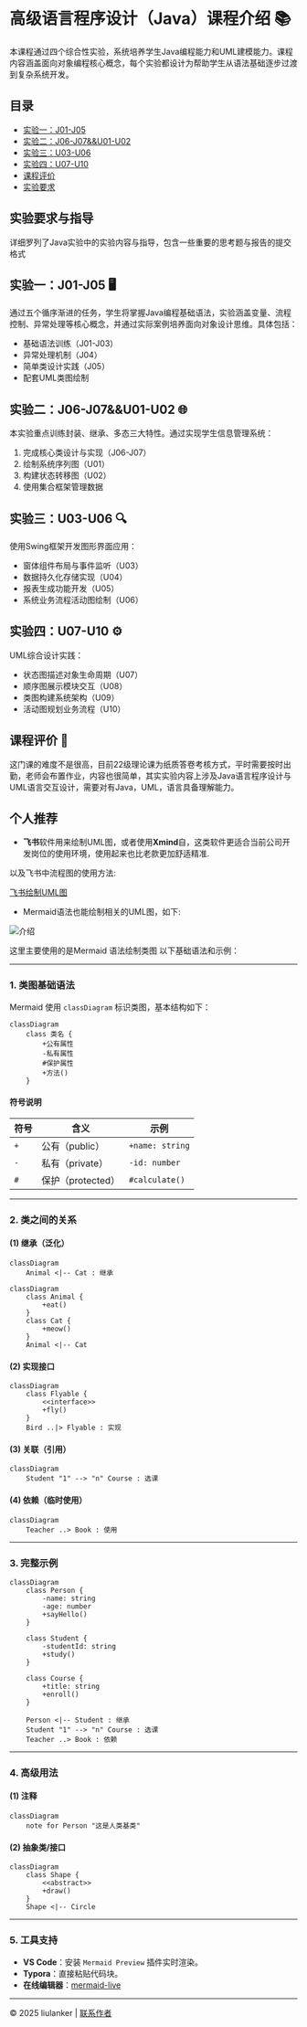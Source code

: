 # 高级语言程序设计（Java）课程介绍 📚

本课程通过四个综合性实验，系统培养学生Java编程能力和UML建模能力。课程内容涵盖面向对象编程核心概念，每个实验都设计为帮助学生从语法基础逐步过渡到复杂系统开发。

 

## 目录
- [实验一：J01-J05](./Java实验/lab_1/)
- [实验二：J06-J07&&U01-U02](./Java实验/lab_2/) 
- [实验三：U03-U06](./Java实验/lab_3/)
- [实验四：U07-U10](./Java实验/lab_4/)
- [课程评价](#课程评价)
- [实验要求](./Java实验/实验要求/)


## 实验要求与指导

详细罗列了Java实验中的实验内容与指导，包含一些重要的思考题与报告的提交格式

## 实验一：J01-J05 🖥️  
通过五个循序渐进的任务，学生将掌握Java编程基础语法，实验涵盖变量、流程控制、异常处理等核心概念，并通过实际案例培养面向对象设计思维。具体包括：
- 基础语法训练（J01-J03）
- 异常处理机制（J04）
- 简单类设计实践（J05）
- 配套UML类图绘制

## 实验二：J06-J07&&U01-U02 🌐  
本实验重点训练封装、继承、多态三大特性。通过实现学生信息管理系统：
1. 完成核心类设计与实现（J06-J07）
2. 绘制系统序列图（U01）
3. 构建状态转移图（U02）
4. 使用集合框架管理数据

## 实验三：U03-U06 🔍  
使用Swing框架开发图形界面应用：
- 窗体组件布局与事件监听（U03）
- 数据持久化存储实现（U04）
- 报表生成功能开发（U05）
- 系统业务流程活动图绘制（U06）

## 实验四：U07-U10 ⚙️
UML综合设计实践：
- 状态图描述对象生命周期（U07）
- 顺序图展示模块交互（U08）
- 类图构建系统架构（U09）
- 活动图规划业务流程（U10）

## 课程评价 💬
这门课的难度不是很高，目前22级理论课为纸质答卷考核方式，平时需要按时出勤，老师会布置作业，内容也很简单，其实实验内容上涉及Java语言程序设计与UML语言交互设计，需要对有Java，UML，语言具备理解能力。


## 个人推荐


- **飞书**软件用来绘制UML图，或者使用**Xmind**自，这类软件更适合当前公司开发岗位的使用环境，使用起来也比老款更加舒适精准.



以及飞书中流程图的使用方法:

[飞书绘制UML图](./飞书UML图示范.pdf)

- Mermaid语法也能绘制相关的UML图，如下:


![介绍](001.png)

这里主要使用的是Mermaid 语法绘制类图
以下基础语法和示例：

---

### **1. 类图基础语法**
Mermaid 使用 `classDiagram` 标识类图，基本结构如下：
```mermaid
classDiagram
    class 类名 {
        +公有属性
        -私有属性
        #保护属性
        +方法()
    }
```

#### **符号说明**
| 符号 | 含义           | 示例              |
|------|----------------|-------------------|
| `+`  | 公有（public）  | `+name: string`   |
| `-`  | 私有（private） | `-id: number`     |
| `#`  | 保护（protected）| `#calculate()`    |

---

### **2. 类之间的关系**
#### **(1) 继承（泛化）**
```mermaid
classDiagram
    Animal <|-- Cat : 继承
```
```mermaid
classDiagram
    class Animal {
        +eat()
    }
    class Cat {
        +meow()
    }
    Animal <|-- Cat
```

#### **(2) 实现接口**
```mermaid
classDiagram
    class Flyable {
        <<interface>>
        +fly()
    }
    Bird ..|> Flyable : 实现
```

#### **(3) 关联（引用）**
```mermaid
classDiagram
    Student "1" --> "n" Course : 选课
```

#### **(4) 依赖（临时使用）**
```mermaid
classDiagram
    Teacher ..> Book : 使用
```

---

### **3. 完整示例**
```mermaid
classDiagram
    class Person {
        -name: string
        -age: number
        +sayHello()
    }
    
    class Student {
        -studentId: string
        +study()
    }
    
    class Course {
        +title: string
        +enroll()
    }
    
    Person <|-- Student : 继承
    Student "1" --> "n" Course : 选课
    Teacher ..> Book : 依赖
```
---


### **4. 高级用法**
#### **(1) 注释**
```mermaid
classDiagram
    note for Person "这是人类基类"
```

#### **(2) 抽象类/接口**
```mermaid
classDiagram
    class Shape {
        <<abstract>>
        +draw()
    }
    Shape <|-- Circle
``` 
---


### **5. 工具支持**
- **VS Code**：安装 `Mermaid Preview` 插件实时渲染。
- **Typora**：直接粘贴代码块。
- **在线编辑器**：[mermaid-live](https://mermaid-live.nodejs.cn/)


---


© 2025 liulanker | [联系作者]( liulanker@gmail.com)
